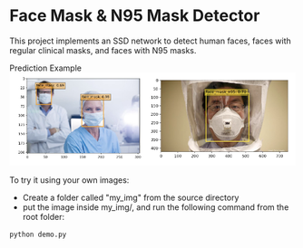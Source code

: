 # Face Mask & N95 Mask Detector
This project implements an SSD network to detect human faces, faces with regular clinical masks, and faces with N95 masks. 

Prediction Example
![image](mask.png)

To try it using your own images:
- Create a folder called "my_img" from the source directory
- put the image inside my_img/, and run the following command from the root folder:
```
python demo.py
```